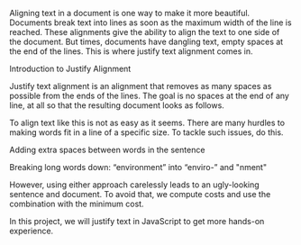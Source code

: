 Aligning text in a document is one way to make it more beautiful. Documents break text into lines
as soon as the maximum width of the line is reached. These alignments give the ability to align
the text to one side of the document. But times, documents have dangling text, empty spaces at the
end of the lines. This is where justify text alignment comes in.

Introduction to Justify Alignment

Justify text alignment is an alignment that removes as many spaces as possible from the ends of
the lines. The goal is no spaces at the end of any line, at all so that the resulting document
looks as follows.

To align text like this is not as easy as it seems. There are many hurdles to making words fit in
a line of a specific size. To tackle such issues, do this.

Adding extra spaces between words in the sentence

Breaking long words down: “environment” into “enviro-” and "nment"

However, using either approach carelessly leads to an ugly-looking sentence and document. To avoid
that, we compute costs and use the combination with the minimum cost.

In this project, we will justify text in JavaScript to get more hands-on experience.
